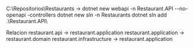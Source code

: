 C:\Repositorios\Restaurants -> 
dotnet new webapi -n Restaurant.API --no-openapi -controllers
dotnet new sln -n Restaurants
dotnet sln add .\Restaurant.API\

Relacion
restaurant.api -> restaurant.application
restaurant.application -> restaurant.domain
restaurant.infrastructure -> restaurant.application
